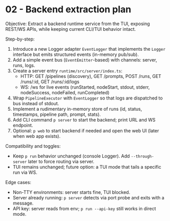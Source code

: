 # 02 - Backend extraction plan

Objective: Extract a backend runtime service from the TUI, exposing REST/WS APIs, while keeping current CLI/TUI behavior intact.

Step-by-step:

1. Introduce a new Logger adapter `EventLogger` that implements the `Logger` interface but emits structured events (in-memory pub/sub).
2. Add a simple event bus (`EventEmitter`-based) with channels: server, runs, logs.
3. Create a server entry `runtime/src/server/index.ts`:
   - HTTP: GET /pipelines (discovery), GET /prompts, POST /runs, GET /runs/:id, GET /runs/:id/logs
   - WS: /ws for live events (runStarted, nodeStart, stdout, stderr, nodeSuccess, nodeFailed, runCompleted)
4. Wrap `PipelineExecutor` with `EventLogger` so that logs are dispatched to bus instead of stdout.
5. Implement a rudimentary in-memory store of runs (id, status, timestamps, pipeline path, prompt, stats).
6. Add CLI command `p server` to start the backend; print URL and WS endpoint.
7. Optional: `p web` to start backend if needed and open the web UI (later when web app exists).

Compatibility and toggles:

- Keep `p run` behavior unchanged (console Logger). Add `--through-server` later to force routing via server.
- TUI remains unchanged; future option: a TUI mode that tails a specific run via WS.

Edge cases:

- Non-TTY environments: server starts fine, TUI blocked.
- Server already running: `p server` detects via port probe and exits with a message.
- API key: server reads from env; `p run --api-key` still works in direct mode.
